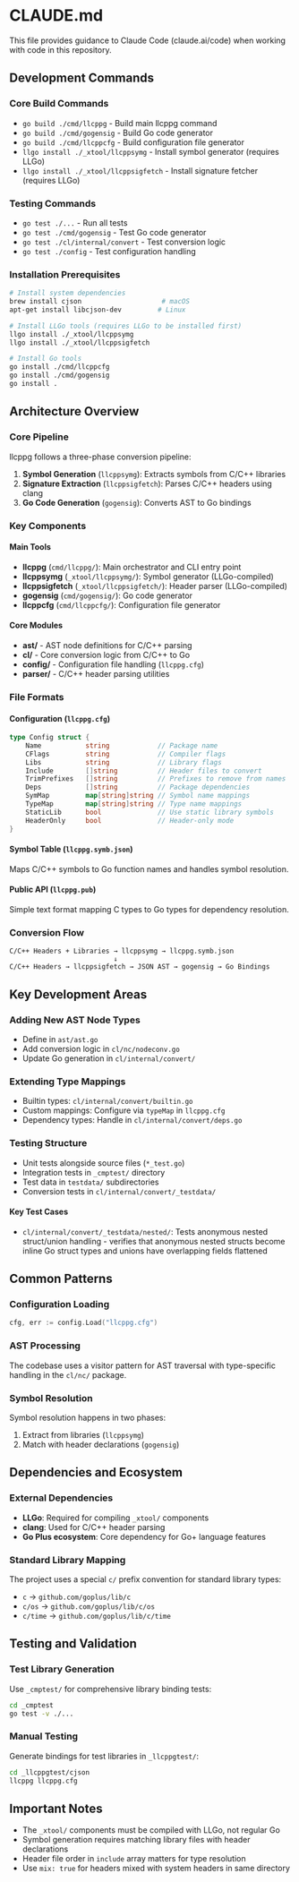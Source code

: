 # CLAUDE.md

This file provides guidance to Claude Code (claude.ai/code) when working with code in this repository.

## Development Commands

### Core Build Commands
- `go build ./cmd/llcppg` - Build main llcppg command
- `go build ./cmd/gogensig` - Build Go code generator
- `go build ./cmd/llcppcfg` - Build configuration file generator
- `llgo install ./_xtool/llcppsymg` - Install symbol generator (requires LLGo)
- `llgo install ./_xtool/llcppsigfetch` - Install signature fetcher (requires LLGo)

### Testing Commands
- `go test ./...` - Run all tests
- `go test ./cmd/gogensig` - Test Go code generator
- `go test ./cl/internal/convert` - Test conversion logic
- `go test ./config` - Test configuration handling

### Installation Prerequisites
```bash
# Install system dependencies
brew install cjson                    # macOS
apt-get install libcjson-dev         # Linux

# Install LLGo tools (requires LLGo to be installed first)
llgo install ./_xtool/llcppsymg
llgo install ./_xtool/llcppsigfetch

# Install Go tools
go install ./cmd/llcppcfg
go install ./cmd/gogensig
go install .
```

## Architecture Overview

### Core Pipeline
llcppg follows a three-phase conversion pipeline:

1. **Symbol Generation** (`llcppsymg`): Extracts symbols from C/C++ libraries
2. **Signature Extraction** (`llcppsigfetch`): Parses C/C++ headers using clang
3. **Go Code Generation** (`gogensig`): Converts AST to Go bindings

### Key Components

#### Main Tools
- **llcppg** (`cmd/llcppg/`): Main orchestrator and CLI entry point
- **llcppsymg** (`_xtool/llcppsymg/`): Symbol generator (LLGo-compiled)
- **llcppsigfetch** (`_xtool/llcppsigfetch/`): Header parser (LLGo-compiled) 
- **gogensig** (`cmd/gogensig/`): Go code generator
- **llcppcfg** (`cmd/llcppcfg/`): Configuration file generator

#### Core Modules
- **ast/** - AST node definitions for C/C++ parsing
- **cl/** - Core conversion logic from C/C++ to Go
- **config/** - Configuration file handling (`llcppg.cfg`)
- **parser/** - C/C++ header parsing utilities

### File Formats

#### Configuration (`llcppg.cfg`)
```go
type Config struct {
    Name           string            // Package name
    CFlags         string            // Compiler flags  
    Libs           string            // Library flags
    Include        []string          // Header files to convert
    TrimPrefixes   []string          // Prefixes to remove from names
    Deps           []string          // Package dependencies
    SymMap         map[string]string // Symbol name mappings
    TypeMap        map[string]string // Type name mappings
    StaticLib      bool              // Use static library symbols
    HeaderOnly     bool              // Header-only mode
}
```

#### Symbol Table (`llcppg.symb.json`)
Maps C/C++ symbols to Go function names and handles symbol resolution.

#### Public API (`llcppg.pub`)
Simple text format mapping C types to Go types for dependency resolution.

### Conversion Flow
```
C/C++ Headers + Libraries → llcppsymg → llcppg.symb.json
                          ↓
C/C++ Headers → llcppsigfetch → JSON AST → gogensig → Go Bindings
```

## Key Development Areas

### Adding New AST Node Types
- Define in `ast/ast.go`
- Add conversion logic in `cl/nc/nodeconv.go`  
- Update Go generation in `cl/internal/convert/`

### Extending Type Mappings
- Builtin types: `cl/internal/convert/builtin.go`
- Custom mappings: Configure via `typeMap` in `llcppg.cfg`
- Dependency types: Handle in `cl/internal/convert/deps.go`

### Testing Structure
- Unit tests alongside source files (`*_test.go`)
- Integration tests in `_cmptest/` directory
- Test data in `testdata/` subdirectories
- Conversion tests in `cl/internal/convert/_testdata/`

#### Key Test Cases
- `cl/internal/convert/_testdata/nested/`: Tests anonymous nested struct/union handling - verifies that anonymous nested structs become inline Go struct types and unions have overlapping fields flattened

## Common Patterns

### Configuration Loading
```go
cfg, err := config.Load("llcppg.cfg")
```

### AST Processing
The codebase uses a visitor pattern for AST traversal with type-specific handling in the `cl/nc/` package.

### Symbol Resolution
Symbol resolution happens in two phases:
1. Extract from libraries (`llcppsymg`)
2. Match with header declarations (`gogensig`)

## Dependencies and Ecosystem

### External Dependencies
- **LLGo**: Required for compiling `_xtool/` components
- **clang**: Used for C/C++ header parsing
- **Go Plus ecosystem**: Core dependency for Go+ language features

### Standard Library Mapping
The project uses a special `c/` prefix convention for standard library types:
- `c` → `github.com/goplus/lib/c`
- `c/os` → `github.com/goplus/lib/c/os`
- `c/time` → `github.com/goplus/lib/c/time`

## Testing and Validation

### Test Library Generation
Use `_cmptest/` for comprehensive library binding tests:
```bash
cd _cmptest
go test -v ./...
```

### Manual Testing
Generate bindings for test libraries in `_llcppgtest/`:
```bash
cd _llcppgtest/cjson
llcppg llcppg.cfg
```

## Important Notes

- The `_xtool/` components must be compiled with LLGo, not regular Go
- Symbol generation requires matching library files with header declarations
- Header file order in `include` array matters for type resolution
- Use `mix: true` for headers mixed with system headers in same directory